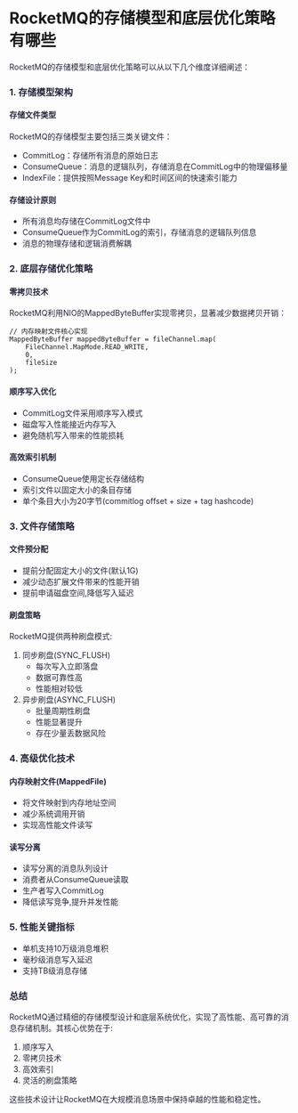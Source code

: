 # RocketMQ的存储模型和底层优化策略有哪些

<font style="color:rgba(6, 8, 31, 0.88);">RocketMQ的存储模型和底层优化策略可以从以下几个维度详细阐述：</font>

### <font style="color:rgba(6, 8, 31, 0.88);">1. 存储模型架构</font>

#### <font style="color:rgba(6, 8, 31, 0.88);">存储文件类型</font>

<font style="color:rgba(6, 8, 31, 0.88);">RocketMQ的存储模型主要包括三类关键文件：</font>

+ <font style="color:rgba(6, 8, 31, 0.88);">CommitLog：存储所有消息的原始日志</font>
+ <font style="color:rgba(6, 8, 31, 0.88);">ConsumeQueue：消息的逻辑队列，存储消息在CommitLog中的物理偏移量</font>
+ <font style="color:rgba(6, 8, 31, 0.88);">IndexFile：提供按照Message Key和时间区间的快速索引能力</font>

#### <font style="color:rgba(6, 8, 31, 0.88);">存储设计原则</font>

+ <font style="color:rgba(6, 8, 31, 0.88);">所有消息均存储在CommitLog文件中</font>
+ <font style="color:rgba(6, 8, 31, 0.88);">ConsumeQueue作为CommitLog的索引，存储消息的逻辑队列信息</font>
+ <font style="color:rgba(6, 8, 31, 0.88);">消息的物理存储和逻辑消费解耦</font>

### <font style="color:rgba(6, 8, 31, 0.88);">2. 底层存储优化策略</font>

#### <font style="color:rgba(6, 8, 31, 0.88);">零拷贝技术</font>

<font style="color:rgba(6, 8, 31, 0.88);">RocketMQ利用NIO的MappedByteBuffer实现零拷贝，显著减少数据拷贝开销：</font>

```plain
// 内存映射文件核心实现  
MappedByteBuffer mappedByteBuffer = fileChannel.map(  
    FileChannel.MapMode.READ_WRITE,   
    0,   
    fileSize  
);
```

#### <font style="color:rgba(6, 8, 31, 0.88);">顺序写入优化</font>

+ <font style="color:rgba(6, 8, 31, 0.88);">CommitLog文件采用顺序写入模式</font>
+ <font style="color:rgba(6, 8, 31, 0.88);">磁盘写入性能接近内存写入</font>
+ <font style="color:rgba(6, 8, 31, 0.88);">避免随机写入带来的性能损耗</font>

#### <font style="color:rgba(6, 8, 31, 0.88);">高效索引机制</font>

+ <font style="color:rgba(6, 8, 31, 0.88);">ConsumeQueue使用定长存储结构</font>
+ <font style="color:rgba(6, 8, 31, 0.88);">索引文件以固定大小的条目存储</font>
+ <font style="color:rgba(6, 8, 31, 0.88);">单个条目大小为20字节(commitlog offset + size + tag hashcode)</font>

### <font style="color:rgba(6, 8, 31, 0.88);">3. 文件存储策略</font>

#### <font style="color:rgba(6, 8, 31, 0.88);">文件预分配</font>

+ <font style="color:rgba(6, 8, 31, 0.88);">提前分配固定大小的文件(默认1G)</font>
+ <font style="color:rgba(6, 8, 31, 0.88);">减少动态扩展文件带来的性能开销</font>
+ <font style="color:rgba(6, 8, 31, 0.88);">提前申请磁盘空间,降低写入延迟</font>

#### <font style="color:rgba(6, 8, 31, 0.88);">刷盘策略</font>

<font style="color:rgba(6, 8, 31, 0.88);">RocketMQ提供两种刷盘模式:</font>

1. <font style="color:rgba(6, 8, 31, 0.88);">同步刷盘(SYNC_FLUSH)</font>
    + <font style="color:rgba(6, 8, 31, 0.88);">每次写入立即落盘</font>
    + <font style="color:rgba(6, 8, 31, 0.88);">数据可靠性高</font>
    + <font style="color:rgba(6, 8, 31, 0.88);">性能相对较低</font>
2. <font style="color:rgba(6, 8, 31, 0.88);">异步刷盘(ASYNC_FLUSH)</font>
    + <font style="color:rgba(6, 8, 31, 0.88);">批量周期性刷盘</font>
    + <font style="color:rgba(6, 8, 31, 0.88);">性能显著提升</font>
    + <font style="color:rgba(6, 8, 31, 0.88);">存在少量丢数据风险</font>

### <font style="color:rgba(6, 8, 31, 0.88);">4. 高级优化技术</font>

#### <font style="color:rgba(6, 8, 31, 0.88);">内存映射文件(MappedFile)</font>

+ <font style="color:rgba(6, 8, 31, 0.88);">将文件映射到内存地址空间</font>
+ <font style="color:rgba(6, 8, 31, 0.88);">减少系统调用开销</font>
+ <font style="color:rgba(6, 8, 31, 0.88);">实现高性能文件读写</font>

#### <font style="color:rgba(6, 8, 31, 0.88);">读写分离</font>

+ <font style="color:rgba(6, 8, 31, 0.88);">读写分离的消息队列设计</font>
+ <font style="color:rgba(6, 8, 31, 0.88);">消费者从ConsumeQueue读取</font>
+ <font style="color:rgba(6, 8, 31, 0.88);">生产者写入CommitLog</font>
+ <font style="color:rgba(6, 8, 31, 0.88);">降低读写竞争,提升并发性能</font>

### <font style="color:rgba(6, 8, 31, 0.88);">5. 性能关键指标</font>

+ <font style="color:rgba(6, 8, 31, 0.88);">单机支持10万级消息堆积</font>
+ <font style="color:rgba(6, 8, 31, 0.88);">毫秒级消息写入延迟</font>
+ <font style="color:rgba(6, 8, 31, 0.88);">支持TB级消息存储</font>

### <font style="color:rgba(6, 8, 31, 0.88);">总结</font>

<font style="color:rgba(6, 8, 31, 0.88);">RocketMQ通过精细的存储模型设计和底层系统优化，实现了高性能、高可靠的消息存储机制。其核心优势在于:</font>

1. <font style="color:rgba(6, 8, 31, 0.88);">顺序写入</font>
2. <font style="color:rgba(6, 8, 31, 0.88);">零拷贝技术</font>
3. <font style="color:rgba(6, 8, 31, 0.88);">高效索引</font>
4. <font style="color:rgba(6, 8, 31, 0.88);">灵活的刷盘策略</font>

<font style="color:rgba(6, 8, 31, 0.88);">这些技术设计让RocketMQ在大规模消息场景中保持卓越的性能和稳定性。</font>
